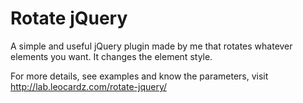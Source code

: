 Rotate jQuery
=============

A simple and useful jQuery plugin made by me that rotates whatever elements you want. It changes the element style.

For more details, see examples and know the parameters, visit http://lab.leocardz.com/rotate-jquery/
